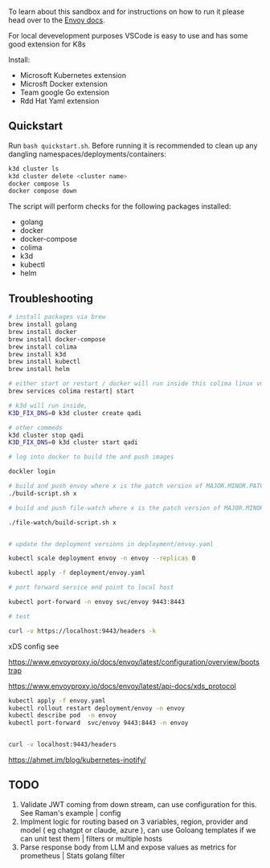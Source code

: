 To learn about this sandbox and for instructions on how to run it please head over
to the [Envoy docs](https://www.envoyproxy.io/docs/envoy/latest/start/sandboxes/golang.html).

For local devevelopment purposes VSCode is easy to use and has some good extension for K8s

Install:

- Microsoft Kubernetes extension
- Microsft Docker extension
- Team google Go extension
- Rdd Hat Yaml extension

## Quickstart

Run `bash quickstart.sh`. Before running it is recommended to clean up any dangling namespaces/deployments/containers:

```sh
k3d cluster ls
k3d cluster delete <cluster name>
docker compose ls
docker compose down
```

The script will perform checks for the following packages installed:

- golang
- docker
- docker-compose
- colima
- k3d
- kubectl
- helm


## Troubleshooting

```sh
# install packages via brew
brew install golang
brew install docker
brew install docker-compose
brew install colima
brew install k3d
brew install kubectl
brew install helm

# either start or restart / docker will run inside this colima linux vm
brew services colima restart| start

# k3d will run inside, 
K3D_FIX_DNS=0 k3d cluster create qadi

# other commeds 
k3d cluster stop qadi
K3D_FIX_DNS=0 k3d cluster start qadi

# log into docker to build the and push images

dockler login

# build and push envoy where x is the patch version of MAJOR.MINOR.PATCH
./build-script.sh x

# build and push file-watch where x is the patch version of MAJOR.MINOR.PATCH

./file-watch/build-script.sh x


# update the deployment versions in deployment/envoy.yaml

kubectl scale deployment envoy -n envoy --replicas 0

kubectl apply -f deployment/envoy.yaml

# port forward service end point to local host

kubectl port-forward -n envoy svc/envoy 9443:8443

# test

curl -v https://localhost:9443/headers -k


```


xDS config see

https://www.envoyproxy.io/docs/envoy/latest/configuration/overview/bootstrap

https://www.envoyproxy.io/docs/envoy/latest/api-docs/xds_protocol

```sh
kubectl apply -f envoy.yaml 
kubectl rollout restart deployment/envoy -n envoy
kubectl describe pod  -n envoy
kubectl port-forward  svc/envoy 9443:8443 -n envoy


curl -v localhost:9443/headers
```


https://ahmet.im/blog/kubernetes-inotify/


## TODO

1. Validate JWT coming from down stream, can use configuration for this. See Raman's example | config
2. Implment logic for routing based on 3 variables, region, provider and model ( eg chatgpt or claude, azure ), can use Goloang templates if we can unit test them | filters or multiple hosts
3. Parse response body from LLM and expose values as metrics for prometheus | Stats golang filter
